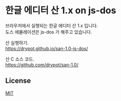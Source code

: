 # 한글 에디터 산 1.x on js-dos

브라우저에서 실행되는 한글 에디터 산 1.x 입니다.\
도스 에뮬레이션은 js-dos 가 해주고 있습니다.

산 실행하기.\
<https://drypot.github.io/san-1.0-js-dos/>

산 C 소스 코드.\
<https://github.com/drypot/san-1.0/>

## License

[MIT](LICENSE)
